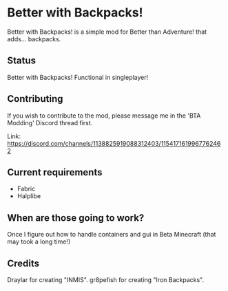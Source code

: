 # Better with Backpacks!

Better with Backpacks! is a simple mod for Better than Adventure! that adds... backpacks.

## Status

Better with Backpacks! Functional in singleplayer!

## Contributing

If you wish to contribute to the mod, please message me in the 'BTA Modding' Discord thread first.

Link: https://discord.com/channels/1138825919088312403/1154171619967762462

## Current requirements

- Fabric
- Halplibe

## When are those going to work?

Once I figure out how to handle containers and gui in Beta Minecraft (that may took a long time!)

## Credits

Draylar for creating "INMIS".
gr8pefish for creating "Iron Backpacks".
